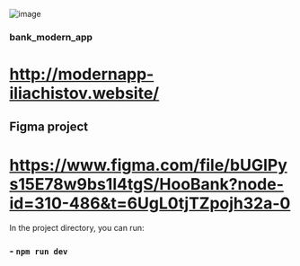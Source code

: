 ![image](https://user-images.githubusercontent.com/54239955/228117813-5b8a9d80-40f2-4ebd-b144-20c401b5eb2c.png)

### bank_modern_app

# http://modernapp-iliachistov.website/

## Figma project
# https://www.figma.com/file/bUGIPys15E78w9bs1l4tgS/HooBank?node-id=310-486&t=6UgL0tjTZpojh32a-0


In the project directory, you can run:

### - `npm run dev`
